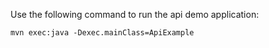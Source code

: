 Use the following command to run the api demo application:

```
mvn exec:java -Dexec.mainClass=ApiExample
```
